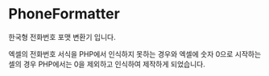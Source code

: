 # PhoneFormatter

한국형 전화번호 포맷 변환기 입니다.

엑셀의 전화번호 서식을 PHP에서 인식하지 못하는 경우와 엑셀에 숫자 0으로 시작하는 셀의 경우 PHP에서는 0을 제외하고 인식하여 제작하게 되었습니다.
